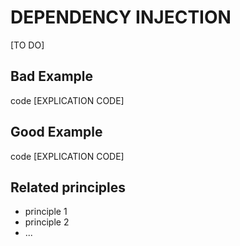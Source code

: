 # DEPENDENCY INJECTION

[TO DO]

## Bad Example
code
[EXPLICATION CODE]

## Good Example
code
[EXPLICATION CODE]

## Related principles
- principle 1
- principle 2
- ...